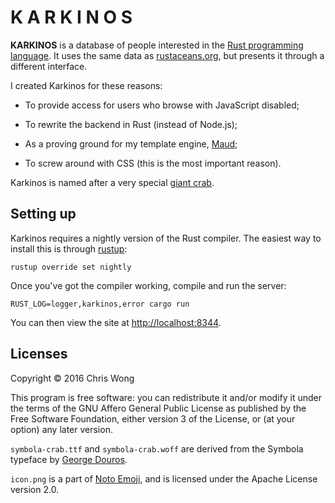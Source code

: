 # K A R K I N O S

**KARKINOS** is a database of people interested in the [Rust programming language][Rust]. It uses the same data as [rustaceans.org], but presents it through a different interface.

I created Karkinos for these reasons:

- To provide access for users who browse with JavaScript disabled;

- To rewrite the backend in Rust (instead of Node.js);

- As a proving ground for my template engine, [Maud];

- To screw around with CSS (this is the most important reason).

Karkinos is named after a very special [giant crab].

[Rust]: https://www.rust-lang.org
[rustaceans.org]: http://rustaceans.org
[Maud]: https://github.com/lfairy
[giant crab]: https://en.wikipedia.org/wiki/Cancer_(constellation)#Names


## Setting up

Karkinos requires a nightly version of the Rust compiler. The easiest way to install this is through [rustup]:

    rustup override set nightly

[rustup]: https://rustup.rs/

Once you've got the compiler working, compile and run the server:

    RUST_LOG=logger,karkinos,error cargo run

You can then view the site at <http://localhost:8344>.


## Licenses

Copyright © 2016 Chris Wong

This program is free software: you can redistribute it and/or modify it under the terms of the GNU Affero General Public License as published by the Free Software Foundation, either version 3 of the License, or (at your option) any later version.

`symbola-crab.ttf` and `symbola-crab.woff` are derived from the Symbola typeface by [George Douros].

`icon.png` is a part of [Noto Emoji], and is licensed under the Apache License version 2.0.

[George Douros]: http://users.teilar.gr/~g1951d/
[Noto Emoji]: https://github.com/googlei18n/noto-emoji
